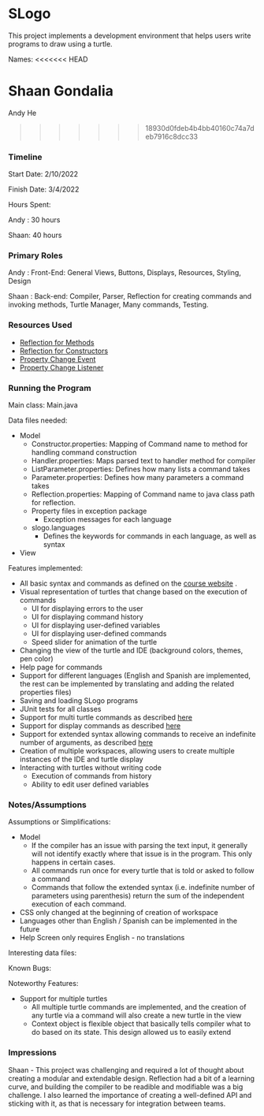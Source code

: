 SLogo
====

This project implements a development environment that helps users write programs to draw using a
turtle.

Names:
<<<<<<< HEAD

Shaan Gondalia
=======
Andy He
>>>>>>> 18930d0fdeb4b4bb40160c74a7deb7916c8dcc33

### Timeline

Start Date: 2/10/2022

Finish Date: 3/4/2022

Hours Spent:

Andy : 30 hours

Shaan: 40 hours

### Primary Roles

Andy : Front-End: General Views, Buttons, Displays, Resources, Styling, Design

Shaan : Back-end: Compiler, Parser, Reflection for creating commands and invoking methods, Turtle Manager, Many commands, Testing.

### Resources Used

- [Reflection for Methods](https://docs.oracle.com/en/java/javase/17/docs/api/java.base/java/lang/reflect/Method.html)
- [Reflection for Constructors](https://docs.oracle.com/en/java/javase/17/docs/api/java.base/java/lang/reflect/Constructor.html)
- [Property Change Event](https://docs.oracle.com/en/java/javase/17/docs/api/java.desktop/java/beans/PropertyChangeEvent.html)
- [Property Change Listener](https://docs.oracle.com/en/java/javase/17/docs/api/java.desktop/java/beans/PropertyChangeListener.html)

### Running the Program

Main class: Main.java

Data files needed:

- Model
    - Constructor.properties: Mapping of Command name to method for handling command construction
    - Handler.properties: Maps parsed text to handler method for compiler
    - ListParameter.properties: Defines how many lists a command takes
    - Parameter.properties: Defines how many parameters a command takes
    - Reflection.properties: Mapping of Command name to java class path for reflection.
    - Property files in exception package
        - Exception messages for each language
    - slogo.languages
        - Defines the keywords for commands in each language, as well as syntax
- View

Features implemented:

- All basic syntax and commands as defined on
  the [course website](https://courses.cs.duke.edu/compsci308/spring22/assign/03_parser/commands.php)
  .
- Visual representation of turtles that change based on the execution of commands
    - UI for displaying errors to the user
    - UI for displaying command history
    - UI for displaying user-defined variables
    - UI for displaying user-defined commands
    - Speed slider for animation of the turtle
- Changing the view of the turtle and IDE (background colors, themes, pen color)
- Help page for commands
- Support for different languages (English and Spanish are implemented, the rest can be implemented
  by translating and adding the related properties files)
- Saving and loading SLogo programs
- JUnit tests for all classes
- Support for multi turtle commands as
  described [here](https://courses.cs.duke.edu/compsci308/spring22/assign/03_parser/commands2_KA9.php#Multiple)
- Support for display commands as
  described [here](https://courses.cs.duke.edu/compsci308/spring22/assign/03_parser/commands2_KA9.php#Multiple)
- Support for extended syntax allowing commands to receive an indefinite number of arguments, as
  described [here](https://courses.cs.duke.edu/compsci308/spring22/assign/03_parser/commands2_KA9.php#Multiple)
- Creation of multiple workspaces, allowing users to create multiple instances of the IDE and turtle
  display
- Interacting with turtles without writing code
    - Execution of commands from history
    - Ability to edit user defined variables

### Notes/Assumptions

Assumptions or Simplifications:

- Model
    - If the compiler has an issue with parsing the text input, it generally will not identify
      exactly where that issue is in the program. This only happens in certain cases.
    - All commands run once for every turtle that is told or asked to follow a command
    - Commands that follow the extended syntax (i.e. indefinite number of parameters using
      parenthesis) return the sum of the independent execution of each command.
- CSS only changed at the beginning of creation of workspace
- Languages other than English / Spanish can be implemented in the future
- Help Screen only requires English - no translations

Interesting data files:

Known Bugs:

Noteworthy Features:

- Support for multiple turtles
    - All multiple turtle commands are implemented, and the creation of any turtle via a command
      will also create a new turtle in the view
    - Context object is flexible object that basically tells compiler what to do based on its state.
  This design allowed us to easily extend

### Impressions

Shaan - This project was challenging and required a lot of thought about creating a modular and
extendable design. Reflection had a bit of a learning curve, and building the compiler to be
readible and modifiable was a big challenge. I also learned the importance of creating a
well-defined API and sticking with it, as that is necessary for integration between teams.